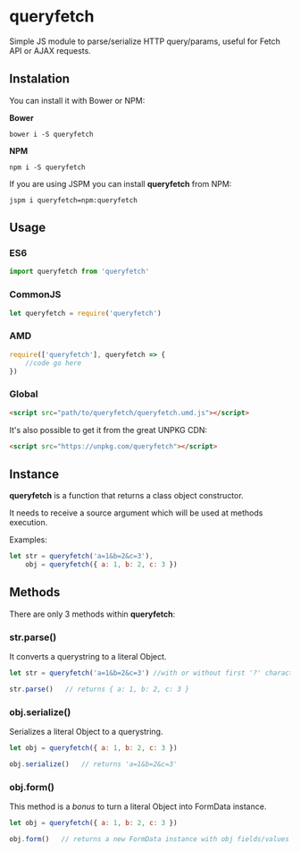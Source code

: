 # queryfetch

Simple JS module to parse/serialize HTTP query/params, useful for Fetch API or AJAX requests.

## Instalation

You can install it with Bower or NPM:

**Bower**

`bower i -S queryfetch`

**NPM**

`npm i -S queryfetch`

If you are using JSPM you can install **queryfetch** from NPM:

`jspm i queryfetch=npm:queryfetch`

## Usage

### ES6
```javascript
import queryfetch from 'queryfetch'
```

### CommonJS
```javascript
let queryfetch = require('queryfetch')
```

### AMD
```javascript
require(['queryfetch'], queryfetch => {
    //code go here
})
```

### Global
```html
<script src="path/to/queryfetch/queryfetch.umd.js"></script>
```

It's also possible to get it from the great UNPKG CDN:

```html
<script src="https://unpkg.com/queryfetch"></script>
```

## Instance

**queryfetch** is a function that returns a class object constructor.

It needs to receive a source argument which will be used at methods execution.

Examples:

```javascript
let str = queryfetch('a=1&b=2&c=3'),
	obj = queryfetch({ a: 1, b: 2, c: 3 })
```

## Methods

There are only 3 methods within **queryfetch**:

### str.parse()

It converts a querystring to a literal Object.

```javascript
let str = queryfetch('a=1&b=2&c=3') //with or without first '?' character

str.parse()   // returns { a: 1, b: 2, c: 3 }
```

### obj.serialize()

Serializes a literal Object to a querystring.

```javascript
let obj = queryfetch({ a: 1, b: 2, c: 3 })

obj.serialize()   // returns 'a=1&b=2&c=3'
```

### obj.form()

This method is a *bonus* to turn a literal Object into FormData instance.

```javascript
let obj = queryfetch({ a: 1, b: 2, c: 3 })

obj.form()   // returns a new FormData instance with obj fields/values
```
